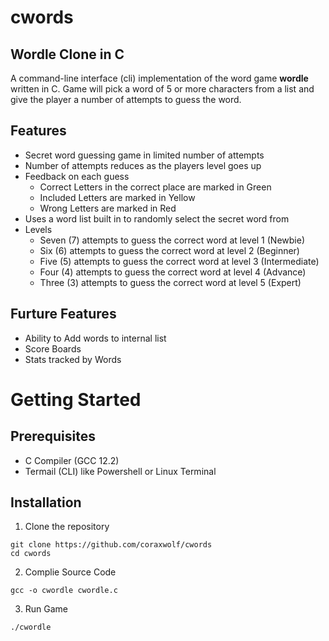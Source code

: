 # cwords
## Wordle Clone in C

A command-line interface (cli) implementation of the word game **wordle** written in C.
Game will pick a word of 5 or more characters from a list and give the player a number of attempts to guess the word.

## Features
* Secret word guessing game in limited number of attempts
* Number of attempts reduces as the players level goes up
* Feedback on each guess
  * Correct Letters in the correct place are marked in Green
  * Included Letters are marked in Yellow
  * Wrong Letters are marked in Red
* Uses a word list built in to randomly select the secret word from
* Levels
  * Seven (7) attempts to guess the correct word at level 1 (Newbie)
  * Six (6) attempts to guess the correct word at level 2 (Beginner)
  * Five (5) attempts to guess the correct word at level 3 (Intermediate)
  * Four (4) attempts to guess the correct word at level 4 (Advance)
  * Three (3) attempts to guess the correct word at level 5 (Expert)

## Furture Features
* Ability to Add words to internal list
* Score Boards
* Stats tracked by Words

# Getting Started

## Prerequisites
* C Compiler (GCC 12.2)
* Termail (CLI) like Powershell or Linux Terminal

## Installation
1. Clone the repository
```
git clone https://github.com/coraxwolf/cwords
cd cwords
```

2. Complie Source Code
```
gcc -o cwordle cwordle.c
```

3. Run Game
```
./cwordle
```


